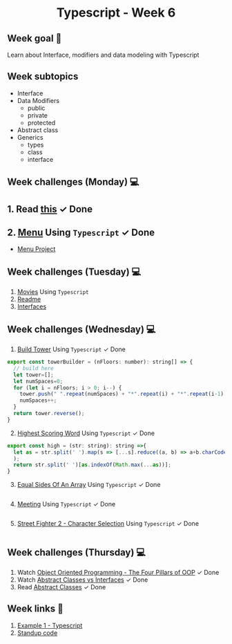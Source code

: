 <h1 align="center">Typescript - Week 6</h1>

## Week goal 🏁

<p>Learn about Interface, modifiers and data modeling with Typescript</p>

## Week subtopics

- Interface
- Data Modifiers
  - public
  - private
  - protected
- Abstract class
- Generics
  - types
  - class
  - interface

## Week challenges (Monday) 💻

## 1. Read [this](./Example/Input.md)  <span>&#10003; Done</span>
## 2. [Menu](./Exercices/E0/desc/ED0W6.md) Using `Typescript`  <span>&#10003; Done</span>
- [Menu Project](./Menu/)


## Week challenges (Tuesday) 💻

1. [Movies](./Exercices/E1/desc/ED1W6.md) Using `Typescript`
2. [Readme](./Exercices/E2/desc/ED2W6.md)
3. [Interfaces](https://docs.microsoft.com/en-us/learn/modules/typescript-implement-interfaces/)

## Week challenges (Wednesday) 💻

1. [Build Tower](https://www.codewars.com/kata/576757b1df89ecf5bd00073b/train/typescript) Using `Typescript`  <span>&#10003; Done</span>

```js
export const towerBuilder = (nFloors: number): string[] => {
  // build here
  let tower=[];
  let numSpaces=0;
  for (let i = nFloors; i > 0; i--) {
    tower.push(" ".repeat(numSpaces) + "*".repeat(i) + "*".repeat(i-1)  + " ".repeat(numSpaces));
    numSpaces++;
  }
  return tower.reverse();
}
```

2. [Highest Scoring Word](https://www.codewars.com/kata/57eb8fcdf670e99d9b000272/train/typescript) Using `Typescript` <span>&#10003; Done</span>

```js
export const high = (str: string): string =>{
  let as = str.split(' ').map(s => [...s].reduce((a, b) => a+b.charCodeAt(0) - 96, 0)
  );
  return str.split(' ')[as.indexOf(Math.max(...as))];
}
```

3. [Equal Sides Of An Array](https://www.codewars.com/kata/5679aa472b8f57fb8c000047/train/typescript) Using `Typescript`  <span>&#10003; Done</span>

```js

```

4. [Meeting](https://www.codewars.com/kata/59df2f8f08c6cec835000012/train/typescript) Using `Typescript`  <span>&#10003; Done</span>

```js

```

5. [Street Fighter 2 - Character Selection](https://www.codewars.com/kata/5853213063adbd1b9b0000be/train/typescript) Using `Typescript` <span>&#10003; Done</span>

```js

```

## Week challenges (Thursday) 💻

1. Watch [Object Oriented Programming - The Four Pillars of OOP](https://www.youtube.com/watch?v=1ONhXmQuWP8) <span>&#10003; Done</span>
2. Watch [Abstract Classes vs Interfaces](https://www.youtube.com/watch?v=Lnqmde9LP74)  <span>&#10003; Done</span>
3. Read [Abstract Classes](https://sbcode.net/typescript/abstract_classes/) <span>&#10003; Done</span>

## Week links 🔗

1. [Example 1 - Typescript](https://github.com/corecodeio/FS0422_Typescript_01)
2. [Standup code](./Example/standup.ts)
